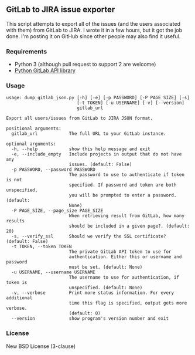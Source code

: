 ## GitLab to JIRA issue exporter

This script attempts to export all of the issues (and the users associated with
them) from GitLab to JIRA. I wrote it in a few hours, but it got the job done.
I'm posting it on GitHub since other people may also find it useful.

### Requirements

- Python 3 (although pull request to support 2 are welcome)
- [Python GitLab API library](https://github.com/Itxaka/pyapi-gitlab)


### Usage

```
usage: dump_gitlab_json.py [-h] [-e] [-p PASSWORD] [-P PAGE_SIZE] [-s]
                           [-t TOKEN] [-u USERNAME] [-v] [--version]
                           gitlab_url

Export all users/issues from GitLab to JIRA JSON format.

positional arguments:
  gitlab_url            The full URL to your GitLab instance.

optional arguments:
  -h, --help            show this help message and exit
  -e, --include_empty   Include projects in output that do not have any
                        issues. (default: False)
  -p PASSWORD, --password PASSWORD
                        The password to use to authenticate if token is not
                        specified. If password and token are both unspecified,
                        you will be prompted to enter a password. (default:
                        None)
  -P PAGE_SIZE, --page_size PAGE_SIZE
                        When retrieving result from GitLab, how many results
                        should be included in a given page?. (default: 20)
  -s, --verify_ssl      Should we verify the SSL certificate? (default: False)
  -t TOKEN, --token TOKEN
                        The private GitLab API token to use for
                        authentication. Either this or username and password
                        must be set. (default: None)
  -u USERNAME, --username USERNAME
                        The username to use for authentication, if token is
                        unspecified. (default: None)
  -v, --verbose         Print more status information. For every additional
                        time this flag is specified, output gets more verbose.
                        (default: 0)
  --version             show program's version number and exit
```

### License

New BSD License (3-clause)